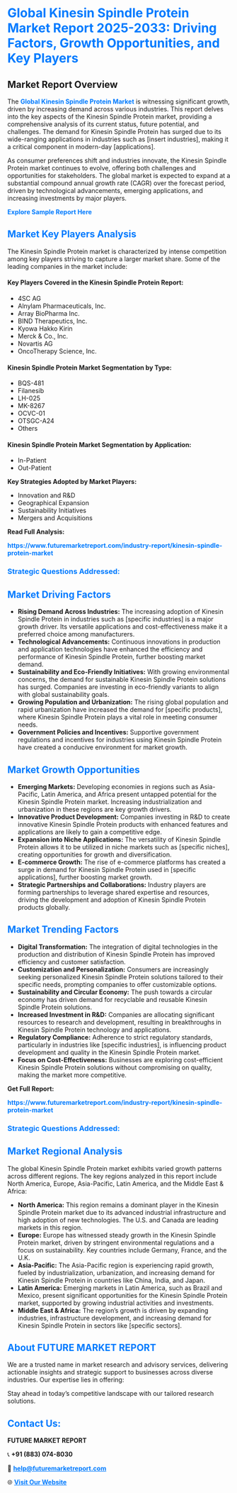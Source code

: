 <h1 style="color: #007BFF;">Global Kinesin Spindle Protein Market Report 2025-2033: Driving Factors, Growth Opportunities, and Key Players</h1>

<section id="overview">
<h2>Market Report Overview</h2>
<p>The <a href="https://www.futuremarketreport.com/industry-report/kinesin-spindle-protein-market" style="color: #007BFF; text-decoration: none;"><strong>Global Kinesin Spindle Protein Market</strong></a> is witnessing significant growth, driven by increasing demand across various industries. This report delves into the key aspects of the Kinesin Spindle Protein market, providing a comprehensive analysis of its current status, future potential, and challenges. The demand for Kinesin Spindle Protein has surged due to its wide-ranging applications in industries such as [insert industries], making it a critical component in modern-day [applications].</p>
<p>As consumer preferences shift and industries innovate, the Kinesin Spindle Protein market continues to evolve, offering both challenges and opportunities for stakeholders. The global market is expected to expand at a substantial compound annual growth rate (CAGR) over the forecast period, driven by technological advancements, emerging applications, and increasing investments by major players.</p>
</section>

<section id="overview">
<p><a href="https://www.futuremarketreport.com/request-sample/reportId=52820" style="color: #007BFF; text-decoration: none;"><strong>Explore Sample Report Here</strong></a></p>
</section>

<section id="key-players">
<h2 style="color: #007BFF;">Market Key Players Analysis</h2>
<p>The Kinesin Spindle Protein market is characterized by intense competition among key players striving to capture a larger market share. Some of the leading companies in the market include:</p>
<h4>Key Players Covered in the Kinesin Spindle Protein Report:</h4>
<ul><li>4SC AG</li><li>Alnylam Pharmaceuticals, Inc.</li><li>Array BioPharma Inc.</li><li>BIND Therapeutics, Inc.</li><li>Kyowa Hakko Kirin</li><li>Merck &amp; Co., Inc.</li><li>Novartis AG</li><li>OncoTherapy Science, Inc.</li></ul>
<h4>Kinesin Spindle Protein Market Segmentation by Type:</h4>
<ul><li>BQS-481</li><li>Filanesib</li><li>LH-025</li><li>MK-8267</li><li>OCVC-01</li><li>OTSGC-A24</li><li>Others</li></ul>

<h4>Kinesin Spindle Protein Market Segmentation by Application:</h4>
<ul><li>In-Patient</li><li>Out-Patient</li></ul>
<p><strong>Key Strategies Adopted by Market Players:</strong></p>
<ul>
<li>Innovation and R&D</li>
<li>Geographical Expansion</li>
<li>Sustainability Initiatives</li>
<li>Mergers and Acquisitions</li>
</ul>
</section>

<section>
<p><strong>Read Full Analysis: </strong></p><a href="https://www.futuremarketreport.com/industry-report/kinesin-spindle-protein-market" style="color: #007BFF; text-decoration: none;"><strong>https://www.futuremarketreport.com/industry-report/kinesin-spindle-protein-market</strong></a>
<h3 style="color: #007BFF;">Strategic Questions Addressed:</h3>
</section>

<section id="driving-factors">
<h2 style="color: #007BFF;">Market Driving Factors</h2>
<ul>
<li><strong>Rising Demand Across Industries:</strong> The increasing adoption of Kinesin Spindle Protein in industries such as [specific industries] is a major growth driver. Its versatile applications and cost-effectiveness make it a preferred choice among manufacturers.</li>
<li><strong>Technological Advancements:</strong> Continuous innovations in production and application technologies have enhanced the efficiency and performance of Kinesin Spindle Protein, further boosting market demand.</li>
<li><strong>Sustainability and Eco-Friendly Initiatives:</strong> With growing environmental concerns, the demand for sustainable Kinesin Spindle Protein solutions has surged. Companies are investing in eco-friendly variants to align with global sustainability goals.</li>
<li><strong>Growing Population and Urbanization:</strong> The rising global population and rapid urbanization have increased the demand for [specific products], where Kinesin Spindle Protein plays a vital role in meeting consumer needs.</li>
<li><strong>Government Policies and Incentives:</strong> Supportive government regulations and incentives for industries using Kinesin Spindle Protein have created a conducive environment for market growth.</li>
</ul>
</section>

<section id="growth-opportunities">
<h2 style="color: #007BFF;">Market Growth Opportunities</h2>
<ul>
<li><strong>Emerging Markets:</strong> Developing economies in regions such as Asia-Pacific, Latin America, and Africa present untapped potential for the Kinesin Spindle Protein market. Increasing industrialization and urbanization in these regions are key growth drivers.</li>
<li><strong>Innovative Product Development:</strong> Companies investing in R&D to create innovative Kinesin Spindle Protein products with enhanced features and applications are likely to gain a competitive edge.</li>
<li><strong>Expansion into Niche Applications:</strong> The versatility of Kinesin Spindle Protein allows it to be utilized in niche markets such as [specific niches], creating opportunities for growth and diversification.</li>
<li><strong>E-commerce Growth:</strong> The rise of e-commerce platforms has created a surge in demand for Kinesin Spindle Protein used in [specific applications], further boosting market growth.</li>
<li><strong>Strategic Partnerships and Collaborations:</strong> Industry players are forming partnerships to leverage shared expertise and resources, driving the development and adoption of Kinesin Spindle Protein products globally.</li>
</ul>
</section>

<section id="trending-factors">
<h2 style="color: #007BFF;">Market Trending Factors</h2>
<ul>
<li><strong>Digital Transformation:</strong> The integration of digital technologies in the production and distribution of Kinesin Spindle Protein has improved efficiency and customer satisfaction.</li>
<li><strong>Customization and Personalization:</strong> Consumers are increasingly seeking personalized Kinesin Spindle Protein solutions tailored to their specific needs, prompting companies to offer customizable options.</li>
<li><strong>Sustainability and Circular Economy:</strong> The push towards a circular economy has driven demand for recyclable and reusable Kinesin Spindle Protein solutions.</li>
<li><strong>Increased Investment in R&D:</strong> Companies are allocating significant resources to research and development, resulting in breakthroughs in Kinesin Spindle Protein technology and applications.</li>
<li><strong>Regulatory Compliance:</strong> Adherence to strict regulatory standards, particularly in industries like [specific industries], is influencing product development and quality in the Kinesin Spindle Protein market.</li>
<li><strong>Focus on Cost-Effectiveness:</strong> Businesses are exploring cost-efficient Kinesin Spindle Protein solutions without compromising on quality, making the market more competitive.</li>
</ul>
</section>

<section>
<p><strong>Get Full Report: </strong></p><a href="https://www.futuremarketreport.com/industry-report/kinesin-spindle-protein-market" style="color: #007BFF; text-decoration: none;"><strong>https://www.futuremarketreport.com/industry-report/kinesin-spindle-protein-market</strong></a>
<h3 style="color: #007BFF;">Strategic Questions Addressed:</h3>
</section>


<section id="regional-analysis">
<h2 style="color: #007BFF;">Market Regional Analysis</h2>
<p>The global Kinesin Spindle Protein market exhibits varied growth patterns across different regions. The key regions analyzed in this report include North America, Europe, Asia-Pacific, Latin America, and the Middle East & Africa:</p>
<ul>
<li><strong>North America:</strong> This region remains a dominant player in the Kinesin Spindle Protein market due to its advanced industrial infrastructure and high adoption of new technologies. The U.S. and Canada are leading markets in this region.</li>
<li><strong>Europe:</strong> Europe has witnessed steady growth in the Kinesin Spindle Protein market, driven by stringent environmental regulations and a focus on sustainability. Key countries include Germany, France, and the U.K.</li>
<li><strong>Asia-Pacific:</strong> The Asia-Pacific region is experiencing rapid growth, fueled by industrialization, urbanization, and increasing demand for Kinesin Spindle Protein in countries like China, India, and Japan.</li>
<li><strong>Latin America:</strong> Emerging markets in Latin America, such as Brazil and Mexico, present significant opportunities for the Kinesin Spindle Protein market, supported by growing industrial activities and investments.</li>
<li><strong>Middle East & Africa:</strong> The region’s growth is driven by expanding industries, infrastructure development, and increasing demand for Kinesin Spindle Protein in sectors like [specific sectors].</li>
</ul>
</section>

<footer>
<h2 style="color: #007BFF;">About FUTURE MARKET REPORT</h2>
<p>We are a trusted name in market research and advisory services, delivering actionable insights and strategic support to businesses across diverse industries. Our expertise lies in offering:</p>

<p>Stay ahead in today’s competitive landscape with our tailored research solutions.</p>

<h2 style="color: #007BFF;">Contact Us:</h2>
<p><strong>FUTURE MARKET REPORT</strong></p>
<p>📞 <strong>+91 (883) 074-8030</strong></p>
<p>📧 <strong><a href="mailto:help@futuremarketreport.com" style="color: #007BFF;">help@futuremarketreport.com</a></strong></p>
<p>🌐 <strong><a href="https://www.futuremarketreport.com/" style="color: #007BFF;">Visit Our Website</a></strong></p>
</footer>